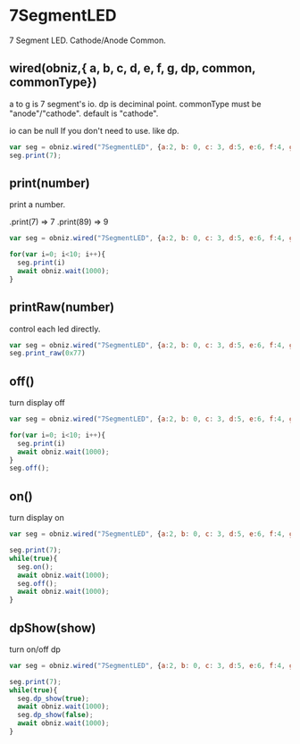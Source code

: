 # 7SegmentLED
7 Segment LED. Cathode/Anode Common.


## wired(obniz,{ a, b, c, d, e, f, g, dp, common, commonType})
a to g is 7 segment's io.
dp is deciminal point.
commonType must be "anode"/"cathode". default is "cathode".

io can be null If you don't need to use. like dp.

```javascript
var seg = obniz.wired("7SegmentLED", {a:2, b: 0, c: 3, d:5, e:6, f:4, g:1, dp:null, common:8, commonType:"cathode"});
seg.print(7);
```
## print(number)
print a number.

.print(7) => 7
.print(89) => 9

```javascript
var seg = obniz.wired("7SegmentLED", {a:2, b: 0, c: 3, d:5, e:6, f:4, g:1, dp:null, common:8, commonType:"cathode"});

for(var i=0; i<10; i++){
  seg.print(i)
  await obniz.wait(1000);
}
```

## printRaw(number)
control each led directly.
```javascript
var seg = obniz.wired("7SegmentLED", {a:2, b: 0, c: 3, d:5, e:6, f:4, g:1, dp:null, common:8, commonType:"cathode"});
seg.print_raw(0x77)
```

## off()
turn display off
```javascript
var seg = obniz.wired("7SegmentLED", {a:2, b: 0, c: 3, d:5, e:6, f:4, g:1, dp:null, common:8, commonType:"cathode"});

for(var i=0; i<10; i++){
  seg.print(i)
  await obniz.wait(1000);
}
seg.off();
```

## on()
turn display on
```javascript
var seg = obniz.wired("7SegmentLED", {a:2, b: 0, c: 3, d:5, e:6, f:4, g:1, dp:null, common:8, commonType:"cathode"});

seg.print(7);
while(true){
  seg.on();
  await obniz.wait(1000);
  seg.off();
  await obniz.wait(1000);
}
```

## dpShow(show)
turn on/off dp
```javascript
var seg = obniz.wired("7SegmentLED", {a:2, b: 0, c: 3, d:5, e:6, f:4, g:1, dp:null, common:8, commonType:"cathode"});

seg.print(7);
while(true){
  seg.dp_show(true);
  await obniz.wait(1000);
  seg.dp_show(false);
  await obniz.wait(1000);
}
```
